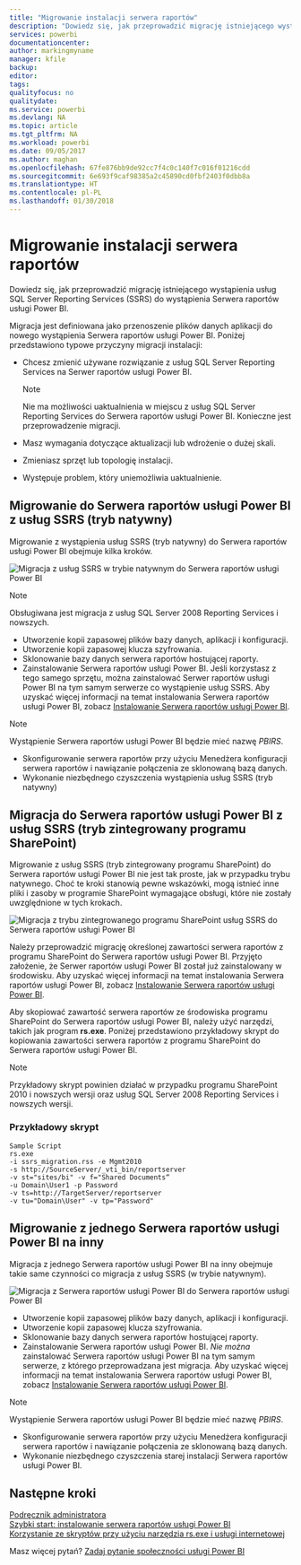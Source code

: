 ```yaml
---
title: "Migrowanie instalacji serwera raportów"
description: "Dowiedz się, jak przeprowadzić migrację istniejącego wystąpienia usług SQL Server Reporting Services do wystąpienia Serwera raportów usługi Power BI."
services: powerbi
documentationcenter: 
author: markingmyname
manager: kfile
backup: 
editor: 
tags: 
qualityfocus: no
qualitydate: 
ms.service: powerbi
ms.devlang: NA
ms.topic: article
ms.tgt_pltfrm: NA
ms.workload: powerbi
ms.date: 09/05/2017
ms.author: maghan
ms.openlocfilehash: 67fe876bb9de92cc7f4c0c140f7c016f01216cdd
ms.sourcegitcommit: 6e693f9caf98385a2c45890cd0fbf2403f0dbb8a
ms.translationtype: HT
ms.contentlocale: pl-PL
ms.lasthandoff: 01/30/2018
---
```

# <a name="migrate-a-report-server-installation"></a>Migrowanie instalacji serwera raportów
Dowiedz się, jak przeprowadzić migrację istniejącego wystąpienia usług SQL Server Reporting Services (SSRS) do wystąpienia Serwera raportów usługi Power BI.

Migracja jest definiowana jako przenoszenie plików danych aplikacji do nowego wystąpienia Serwera raportów usługi Power BI. Poniżej przedstawiono typowe przyczyny migracji instalacji:

* Chcesz zmienić używane rozwiązanie z usług SQL Server Reporting Services na Serwer raportów usługi Power BI.
  
  > [!NOTE]
  > Nie ma możliwości uaktualnienia w miejscu z usług SQL Server Reporting Services do Serwera raportów usługi Power BI. Konieczne jest przeprowadzenie migracji.
  > 
  > 
* Masz wymagania dotyczące aktualizacji lub wdrożenie o dużej skali.
* Zmieniasz sprzęt lub topologię instalacji.
* Występuje problem, który uniemożliwia uaktualnienie.

## <a name="migrating-to-power-bi-report-server-from-ssrs-native-mode"></a>Migrowanie do Serwera raportów usługi Power BI z usług SSRS (tryb natywny)
Migrowanie z wystąpienia usług SSRS (tryb natywny) do Serwera raportów usługi Power BI obejmuje kilka kroków.

![](media/migrate-report-server/migrate-from-ssrs-native.png "Migracja z usług SSRS w trybie natywnym do Serwera raportów usługi Power BI")

> [!NOTE]
> Obsługiwana jest migracja z usług SQL Server 2008 Reporting Services i nowszych.
> 
> 

* Utworzenie kopii zapasowej plików bazy danych, aplikacji i konfiguracji.
* Utworzenie kopii zapasowej klucza szyfrowania.
* Sklonowanie bazy danych serwera raportów hostującej raporty.
* Zainstalowanie Serwera raportów usługi Power BI. Jeśli korzystasz z tego samego sprzętu, można zainstalować Serwer raportów usługi Power BI na tym samym serwerze co wystąpienie usług SSRS. Aby uzyskać więcej informacji na temat instalowania Serwera raportów usługi Power BI, zobacz [Instalowanie Serwera raportów usługi Power BI](install-report-server.md).

> [!NOTE]
> Wystąpienie Serwera raportów usługi Power BI będzie mieć nazwę *PBIRS*.
> 
> 

* Skonfigurowanie serwera raportów przy użyciu Menedżera konfiguracji serwera raportów i nawiązanie połączenia ze sklonowaną bazą danych.
* Wykonanie niezbędnego czyszczenia wystąpienia usług SSRS (tryb natywny)

## <a name="migration-to-power-bi-report-server-from-ssrs-sharepoint-integrated-mode"></a>Migracja do Serwera raportów usługi Power BI z usług SSRS (tryb zintegrowany programu SharePoint)
Migrowanie z usług SSRS (tryb zintegrowany programu SharePoint) do Serwera raportów usługi Power BI nie jest tak proste, jak w przypadku trybu natywnego. Choć te kroki stanowią pewne wskazówki, mogą istnieć inne pliki i zasoby w programie SharePoint wymagające obsługi, które nie zostały uwzględnione w tych krokach.

![](media/migrate-report-server/migrate-from-ssrs-sharepoint.png "Migracja z trybu zintegrowanego programu SharePoint usług SSRS do Serwera raportów usługi Power BI")

Należy przeprowadzić migrację określonej zawartości serwera raportów z programu SharePoint do Serwera raportów usługi Power BI. Przyjęto założenie, że Serwer raportów usługi Power BI został już zainstalowany w środowisku. Aby uzyskać więcej informacji na temat instalowania Serwera raportów usługi Power BI, zobacz [Instalowanie Serwera raportów usługi Power BI](install-report-server.md).

Aby skopiować zawartość serwera raportów ze środowiska programu SharePoint do Serwera raportów usługi Power BI, należy użyć narzędzi, takich jak program **rs.exe**. Poniżej przedstawiono przykładowy skrypt do kopiowania zawartości serwera raportów z programu SharePoint do Serwera raportów usługi Power BI.

> [!NOTE]
> Przykładowy skrypt powinien działać w przypadku programu SharePoint 2010 i nowszych wersji oraz usług SQL Server 2008 Reporting Services i nowszych wersji.
> 
> 

### <a name="sample-script"></a>Przykładowy skrypt
```
Sample Script
rs.exe
-i ssrs_migration.rss -e Mgmt2010
-s http://SourceServer/_vti_bin/reportserver
-v st="sites/bi" -v f="Shared Documents“
-u Domain\User1 -p Password
-v ts=http://TargetServer/reportserver
-v tu="Domain\User" -v tp="Password"
```

## <a name="migrateing-from-one-power-bi-report-server-to-another"></a>Migrowanie z jednego Serwera raportów usługi Power BI na inny
Migracja z jednego Serwera raportów usługi Power BI na inny obejmuje takie same czynności co migracja z usług SSRS (w trybie natywnym).

![](media/migrate-report-server/migrate-from-pbirs.png "Migracja z Serwera raportów usługi Power BI do Serwera raportów usługi Power BI")

* Utworzenie kopii zapasowej plików bazy danych, aplikacji i konfiguracji.
* Utworzenie kopii zapasowej klucza szyfrowania.
* Sklonowanie bazy danych serwera raportów hostującej raporty.
* Zainstalowanie Serwera raportów usługi Power BI. *Nie można* zainstalować Serwera raportów usługi Power BI na tym samym serwerze, z którego przeprowadzana jest migracja. Aby uzyskać więcej informacji na temat instalowania Serwera raportów usługi Power BI, zobacz [Instalowanie Serwera raportów usługi Power BI](install-report-server.md).

> [!NOTE]
> Wystąpienie Serwera raportów usługi Power BI będzie mieć nazwę *PBIRS*.
> 
> 

* Skonfigurowanie serwera raportów przy użyciu Menedżera konfiguracji serwera raportów i nawiązanie połączenia ze sklonowaną bazą danych.
* Wykonanie niezbędnego czyszczenia starej instalacji Serwera raportów usługi Power BI.

## <a name="next-steps"></a>Następne kroki
[Podręcznik administratora](admin-handbook-overview.md)  
[Szybki start: instalowanie serwera raportów usługi Power BI](quickstart-install-report-server.md)  
[Korzystanie ze skryptów przy użyciu narzędzia rs.exe i usługi internetowej](https://docs.microsoft.com/sql/reporting-services/tools/script-with-the-rs-exe-utility-and-the-web-service)

Masz więcej pytań? [Zadaj pytanie społeczności usługi Power BI](https://community.powerbi.com/)

